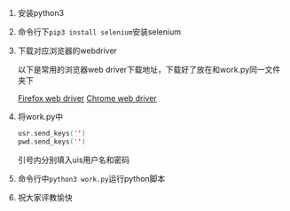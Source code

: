 1. 安装python3

2. 命令行下`pip3 install selenium`安装selenium

3. 下载对应浏览器的webdriver

   以下是常用的浏览器web driver下载地址，下载好了放在和work.py同一文件夹下

   [Firefox web driver](https://github.com/mozilla/geckodriver/releases/download/v0.20.1/geckodriver-v0.20.1-win64.zip)
   [Chrome web driver](https://chromedriver.storage.googleapis.com/2.38/chromedriver_win32.zip)

4. 将work.py中

   ```c++
   usr.send_keys('')
   pwd.send_keys('')
   ```

   引号内分别填入uis用户名和密码

5. 命令行中`python3 work.py`运行python脚本

6. 祝大家评教愉快